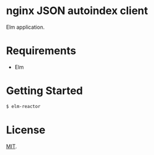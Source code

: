 # nginx JSON autoindex client

Elm application.

# Requirements

 - Elm

# Getting Started

```bash
$ elm-reactor
```

# License

[MIT][license].

[license]: LICENSE
